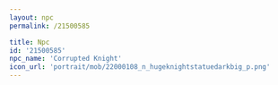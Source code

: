 ```yaml
---
layout: npc
permalink: /21500585

title: Npc
id: '21500585'
npc_name: 'Corrupted Knight'
icon_url: 'portrait/mob/22000108_n_hugeknightstatuedarkbig_p.png'
---
```

